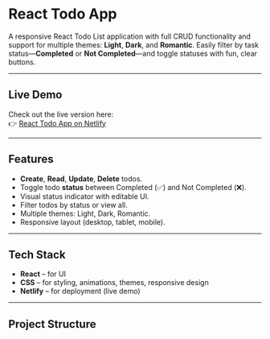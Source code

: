 #  React Todo App

A responsive React Todo List application with full CRUD functionality and support for multiple themes: **Light**, **Dark**, and **Romantic**. Easily filter by task status—**Completed** or **Not Completed**—and toggle statuses with fun, clear buttons.

---

##  Live Demo

Check out the live version here:  
👉 [React Todo App on Netlify](https://fascinating-bunny-bc967e.netlify.app/)  

---

##  Features

- **Create**, **Read**, **Update**, **Delete** todos.
- Toggle todo **status** between Completed (✅) and Not Completed (❌).
- Visual status indicator with editable UI.
- Filter todos by status or view all.
- Multiple themes: Light, Dark, Romantic.
- Responsive layout (desktop, tablet, mobile).

---

##  Tech Stack

- **React** – for UI
- **CSS** – for styling, animations, themes, responsive design
- **Netlify** – for deployment (live demo)

---

##  Project Structure

